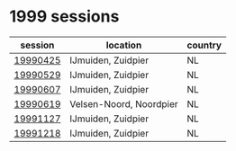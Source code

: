 # 1999 sessions

| session | location | country |
|---|---|---|
| [19990425]() | IJmuiden, Zuidpier | NL |
| [19990529]() | IJmuiden, Zuidpier | NL |
| [19990607]() | IJmuiden, Zuidpier | NL |
| [19990619]() | Velsen-Noord, Noordpier | NL |
| [19991127]() | IJmuiden, Zuidpier | NL |
| [19991218]() | IJmuiden, Zuidpier | NL |
